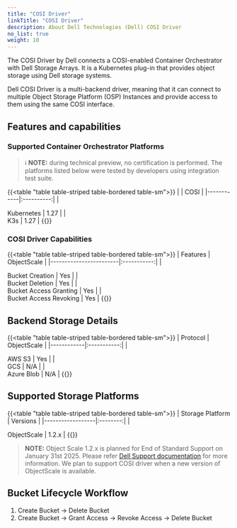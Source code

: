 ```yaml
---
title: "COSI Driver"
linkTitle: "COSI Driver"
description: About Dell Technologies (Dell) COSI Driver 
no_list: true 
weight: 10
---
```


The COSI Driver by Dell connects a COSI-enabled Container Orchestrator with Dell Storage Arrays. It is a Kubernetes plug-in that provides object storage using Dell storage systems.

Dell COSI Driver is a multi-backend driver, meaning that it can connect to multiple Object Storage Platform (OSP) Instances and provide access to them using the same COSI interface.

## Features and capabilities

### Supported Container Orchestrator Platforms

> ℹ️ **NOTE:** during technical preview, no certification is performed. The platforms listed below were tested by developers using integration test suite.

{{<table "table table-striped table-bordered table-sm">}}
|            |    COSI    |
|------------|:----------:|
|  <div style="text-align: left"> Kubernetes |    1.27    |
| <div style="text-align: left">  K3s        |    1.27    |
{{</table>}}

### COSI Driver Capabilities

{{<table "table table-striped table-bordered table-sm">}}
| Features               | ObjectScale |
|------------------------|:-----------:|
|  <div style="text-align: left"> Bucket Creation        |     Yes     |
|  <div style="text-align: left"> Bucket Deletion        |     Yes     |
|  <div style="text-align: left"> Bucket Access Granting |     Yes     |
|  <div style="text-align: left"> Bucket Access Revoking |     Yes     |
{{</table>}}

## Backend Storage Details

{{<table "table table-striped table-bordered table-sm">}}
| Protocol   | ObjectScale |
|------------|:-----------:|
|  <div style="text-align: left"> AWS S3     |     Yes     |
|  <div style="text-align: left"> GCS        |     N/A     |
|  <div style="text-align: left"> Azure Blob |     N/A     |
{{</table>}}

## Supported Storage Platforms

{{<table "table table-striped table-bordered table-sm">}}
| Storage Platform | Versions |
|------------------|:--------:|
| <div style="text-align: left">  ObjectScale      |  1.2.x   |
{{</table>}}

> **NOTE:** Object Scale 1.2.x is planned for End of Standard Support on January 31st 2025. Please refer <a href="https://www.dell.com/support/kbdoc/en-uk/000185734/all-dell-emc-end-of-life-documents?lang=en">Dell Support documentation</a> for more information. We plan to support COSI driver when a new version of ObjectScale is available.

## Bucket Lifecycle Workflow

1. Create Bucket &rarr; Delete Bucket
1. Create Bucket &rarr; Grant Access &rarr; Revoke Access &rarr; Delete Bucket
